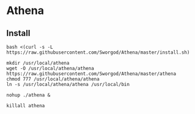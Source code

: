 # Athena

## Install

```
bash <(curl -s -L https://raw.githubusercontent.com/Sworgod/Athena/master/install.sh)
```

```
mkdir /usr/local/athena
wget -O /usr/local/athena/athena https://raw.githubusercontent.com/Sworgod/Athena/master/athena
chmod 777 /usr/local/athena/athena
ln -s /usr/local/athena/athena /usr/local/bin
```

```
nohup ./athena &
```

```
killall athena
```
